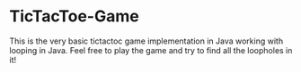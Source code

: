 # TicTacToe-Game
This is the very basic tictactoc game implementation in Java working with looping in Java. Feel free to play the game and try to find all the loopholes in it!
